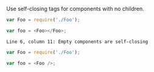 Use self-closing tags for components with no children.

```js
var Foo = require('./Foo');

var foo = <Foo></Foo>;
```
```output
Line 6, column 11: Empty components are self-closing
```

```js
var Foo = require('./Foo');

var foo = <Foo />;
```
